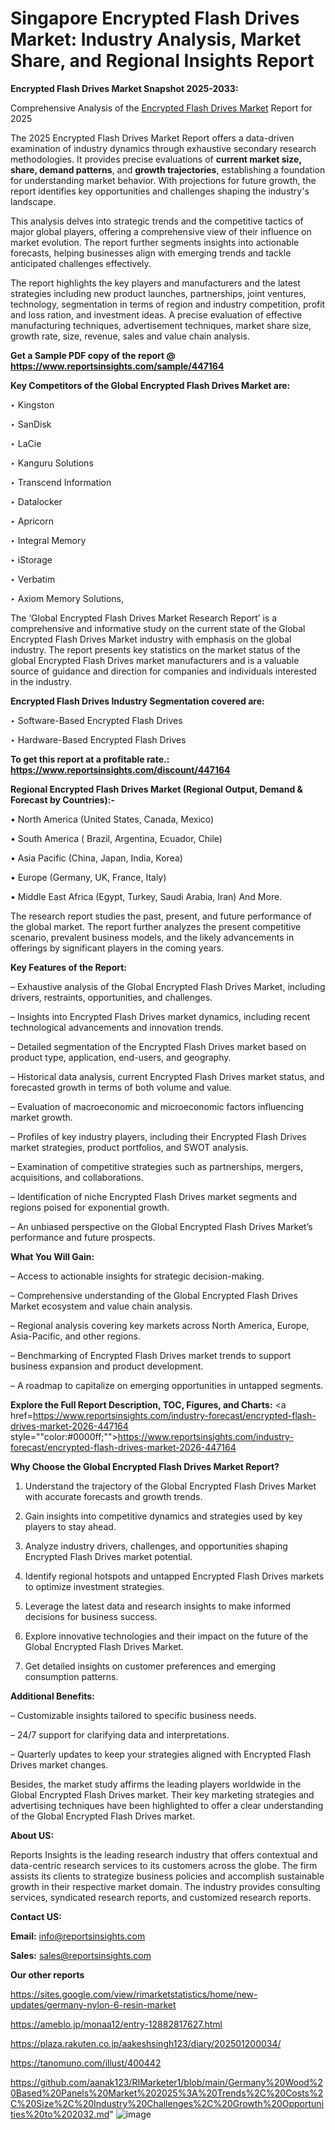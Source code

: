 # Singapore Encrypted Flash Drives Market: Industry Analysis, Market Share, and Regional Insights Report

<strong>Encrypted Flash Drives Market Snapshot 2025-2033:</strong>

Comprehensive Analysis of the <a href=https://www.reportsinsights.com/sample/447164>Encrypted Flash Drives Market</a> Report for 2025

The 2025 Encrypted Flash Drives Market Report offers a data-driven examination of industry dynamics through exhaustive secondary research methodologies. It provides precise evaluations of <strong>current market size, share, demand patterns</strong>, and <strong>growth trajectories</strong>, establishing a foundation for understanding market behavior. With projections for future growth, the report identifies key opportunities and challenges shaping the industry's landscape.

This analysis delves into strategic trends and the competitive tactics of major global players, offering a comprehensive view of their influence on market evolution. The report further segments insights into actionable forecasts, helping businesses align with emerging trends and tackle anticipated challenges effectively.

The report highlights the key players and manufacturers and the latest strategies including new product launches, partnerships, joint ventures, technology, segmentation in terms of region and industry competition, profit and loss ration, and investment ideas. A precise evaluation of effective manufacturing techniques, advertisement techniques, market share size, growth rate, size, revenue, sales and value chain analysis.

<strong>Get a Sample PDF copy of the report @ <a href=https://www.reportsinsights.com/sample/447164 style=color:#0000ff;>https://www.reportsinsights.com/sample/447164</a></strong>

<strong>Key Competitors of the Global Encrypted Flash Drives Market are:</strong>

‣ Kingston

‣ SanDisk

‣ LaCie

‣ Kanguru Solutions

‣ Transcend Information

‣ Datalocker

‣ Apricorn

‣ Integral Memory

‣ iStorage

‣ Verbatim

‣ Axiom Memory Solutions,

The ‘Global Encrypted Flash Drives Market Research Report’ is a comprehensive and informative study on the current state of the Global Encrypted Flash Drives Market industry with emphasis on the global industry. The report presents key statistics on the market status of the global Encrypted Flash Drives market manufacturers and is a valuable source of guidance and direction for companies and individuals interested in the industry.

<strong>Encrypted Flash Drives Industry Segmentation covered are:</strong>

‣ Software-Based Encrypted Flash Drives

‣ Hardware-Based Encrypted Flash Drives

<strong>To get this report at a profitable rate.: <a href=https://www.reportsinsights.com/discount/447164 style=color:#0000ff;>https://www.reportsinsights.com/discount/447164</a></strong>

<strong>Regional Encrypted Flash Drives Market (Regional Output, Demand &amp; Forecast by Countries):-</strong>

• North America (United States, Canada, Mexico)

• South America ( Brazil, Argentina, Ecuador, Chile)

• Asia Pacific (China, Japan, India, Korea)

• Europe (Germany, UK, France, Italy)

• Middle East Africa (Egypt, Turkey, Saudi Arabia, Iran) And More.

The research report studies the past, present, and future performance of the global market. The report further analyzes the present competitive scenario, prevalent business models, and the likely advancements in offerings by significant players in the coming years.

<strong>Key Features of the Report:</strong>

– Exhaustive analysis of the Global Encrypted Flash Drives Market, including drivers, restraints, opportunities, and challenges.

– Insights into Encrypted Flash Drives market dynamics, including recent technological advancements and innovation trends.

– Detailed segmentation of the Encrypted Flash Drives market based on product type, application, end-users, and geography.

– Historical data analysis, current Encrypted Flash Drives market status, and forecasted growth in terms of both volume and value.

– Evaluation of macroeconomic and microeconomic factors influencing market growth.

– Profiles of key industry players, including their Encrypted Flash Drives market strategies, product portfolios, and SWOT analysis.

– Examination of competitive strategies such as partnerships, mergers, acquisitions, and collaborations.

– Identification of niche Encrypted Flash Drives market segments and regions poised for exponential growth.

– An unbiased perspective on the Global Encrypted Flash Drives Market’s performance and future prospects.

<strong>What You Will Gain:</strong>

– Access to actionable insights for strategic decision-making.

– Comprehensive understanding of the Global Encrypted Flash Drives Market ecosystem and value chain analysis.

– Regional analysis covering key markets across North America, Europe, Asia-Pacific, and other regions.

– Benchmarking of Encrypted Flash Drives market trends to support business expansion and product development.

– A roadmap to capitalize on emerging opportunities in untapped segments.

<strong>Explore the Full Report Description, TOC, Figures, and Charts:</strong>
<a href=https://www.reportsinsights.com/industry-forecast/encrypted-flash-drives-market-2026-447164 style=""color:#0000ff;"">https://www.reportsinsights.com/industry-forecast/encrypted-flash-drives-market-2026-447164</a>

<strong>Why Choose the Global Encrypted Flash Drives Market Report?</strong>

1. Understand the trajectory of the Global Encrypted Flash Drives Market with accurate forecasts and growth trends.

2. Gain insights into competitive dynamics and strategies used by key players to stay ahead.

3. Analyze industry drivers, challenges, and opportunities shaping Encrypted Flash Drives market potential.

4. Identify regional hotspots and untapped Encrypted Flash Drives markets to optimize investment strategies.

5. Leverage the latest data and research insights to make informed decisions for business success.

6. Explore innovative technologies and their impact on the future of the Global Encrypted Flash Drives Market.

7. Get detailed insights on customer preferences and emerging consumption patterns.

<strong>Additional Benefits:</strong>

– Customizable insights tailored to specific business needs.

– 24/7 support for clarifying data and interpretations.

– Quarterly updates to keep your strategies aligned with Encrypted Flash Drives market changes.

Besides, the market study affirms the leading players worldwide in the Global Encrypted Flash Drives market. Their key marketing strategies and advertising techniques have been highlighted to offer a clear understanding of the Global Encrypted Flash Drives market.

<strong><strong>About US</strong>:</strong>

Reports Insights is the leading research industry that offers contextual and data-centric research services to its customers across the globe. The firm assists its clients to strategize business policies and accomplish sustainable growth in their respective market domain. The industry provides consulting services, syndicated research reports, and customized research reports.

<strong>Contact US:</strong>

<p class=><b>Email:</b> <a href=mailto:info@reportsinsights.com>info@reportsinsights.com</a></p>
<p class=><b>Sales:</b> <a href=mailto:sales@reportsinsights.com>sales@reportsinsights.com</a></p>

<strong>Our other reports</strong>

<a href=https://sites.google.com/view/rimarketstatistics/home/new-updates/germany-nylon-6-resin-market>https://sites.google.com/view/rimarketstatistics/home/new-updates/germany-nylon-6-resin-market</a>

<a href=https://ameblo.jp/monaa12/entry-12882817627.html>https://ameblo.jp/monaa12/entry-12882817627.html</a>

<a href=https://plaza.rakuten.co.jp/aakeshsingh123/diary/202501200034/>https://plaza.rakuten.co.jp/aakeshsingh123/diary/202501200034/</a>

<a href=https://tanomuno.com/illust/400442>https://tanomuno.com/illust/400442</a>

<a href=https://github.com/aanak123/RIMarketer1/blob/main/Germany%20Wood%20Based%20Panels%20Market%202025%3A%20Trends%2C%20Costs%2C%20Size%2C%20Industry%20Challenges%2C%20Growth%20Opportunities%20to%202032.md>https://github.com/aanak123/RIMarketer1/blob/main/Germany%20Wood%20Based%20Panels%20Market%202025%3A%20Trends%2C%20Costs%2C%20Size%2C%20Industry%20Challenges%2C%20Growth%20Opportunities%20to%202032.md</a>"
![image](https://github.com/user-attachments/assets/81a470cd-69af-4b62-95b3-34f580c70370)
